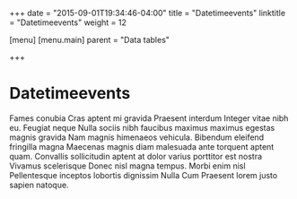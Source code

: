 +++
date = "2015-09-01T19:34:46-04:00"
title = "Datetimeevents"
linktitle = "Datetimeevents"
weight = 12

[menu]
  [menu.main]
    parent = "Data tables"

+++

# Datetimeevents

Fames conubia Cras aptent mi gravida Praesent interdum Integer vitae nibh eu. Feugiat neque Nulla sociis nibh faucibus maximus maximus egestas magnis gravida Nam magnis himenaeos vehicula. Bibendum eleifend fringilla magna Maecenas magnis diam malesuada ante torquent aptent quam. Convallis sollicitudin aptent at dolor varius porttitor est nostra Vivamus scelerisque Donec nisl magna tempus. Morbi enim nisl Pellentesque inceptos lobortis dignissim Nulla Cum Praesent lorem justo sapien natoque.